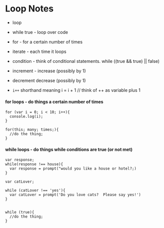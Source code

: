 # Loop Notes

- loop
- while true - loop over code
- for - for a certain number of times
- iterate - each time it loops
- condition - think of conditional statements.  while ((true && true) || false)
- increment - increase (possibly by 1)
- decrement decrease (possibly by 1)

- `i++` shorthand meaning  i = i + 1 // think of ++ as variable plus 1

#### for loops - do things a certain number of times
```
for (var i = 0; i < 10; i++){
  console.log(i);
}

for(this; many; times;){
  //do the thing;
}
```

#### while loops - do things while conditions are true (or not met)
```
var response;
while(response !== house){
  var response = prompt("would you like a house or hotel?;)
}

var catLover;

while (catLover !== 'yes'){
  var catLover = prompt('Do you love cats?  Please say yes!')
}


while (true){
  //do the thing;
}
